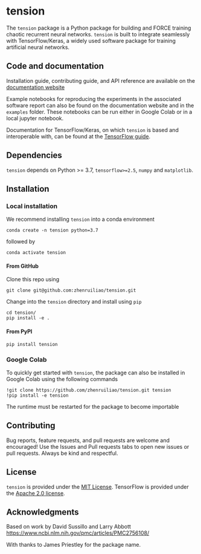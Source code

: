 # tension
The `tension` package is a Python package for building and FORCE training chaotic recurrent neural networks. `tension` is built to integrate seamlessly with TensorFlow/Keras, a widely used software package for training artificial neural networks. 

## Code and documentation
Installation guide, contributing guide, and API reference are available on the [documentation website](https://zhenruiliao.github.io/tension/index.html)

Example notebooks for reproducing the experiments in the associated software report can also be found on the documentation website and in the `examples` folder. These notebooks can be run either in Google Colab or in a local jupyter notebook.

Documentation for TensorFlow/Keras, on which `tension` is based and interoperable with, can be found at the [TensorFlow guide](https://www.tensorflow.org/guide).

## Dependencies
`tension` depends on Python >= 3.7, `tensorflow>=2.5`, `numpy` and `matplotlib`.

## Installation
### Local installation
We recommend installing `tension` into a conda environment
```
conda create -n tension python=3.7
```
followed by
```
conda activate tension
```

#### From GitHub
Clone this repo using
```
git clone git@github.com:zhenruiliao/tension.git
```
Change into the `tension` directory and install using `pip`
```
cd tension/
pip install -e .
```

#### From PyPI
```
pip install tension
```

### Google Colab
To quickly get started with `tension`, the package can also be installed in Google Colab using the following commands
```
!git clone https://github.com/zhenruiliao/tension.git tension
!pip install -e tension
```
The runtime must be restarted for the package to become importable

## Contributing 
Bug reports, feature requests, and pull requests are welcome and encouraged! Use the Issues and Pull requests tabs to open new issues or pull requests. Always be kind and respectful. 

## License
`tension` is provided under the [MIT License](./LICENSE). TensorFlow is provided under the [Apache 2.0 license](https://github.com/tensorflow/tensorflow/blob/master/LICENSE).

## Acknowledgments

Based on work by David Sussillo and Larry Abbott
https://www.ncbi.nlm.nih.gov/pmc/articles/PMC2756108/

With thanks to James Priestley for the package name.
